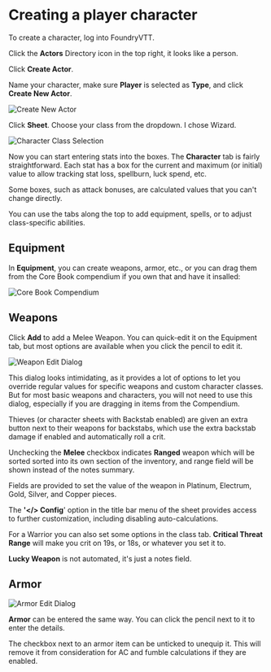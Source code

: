 # Creating a player character

To create a character, log into FoundryVTT.

Click the **Actors** Directory icon in the top right, it looks like a person.

Click **Create Actor**.

Name your character, make sure **Player** is selected as **Type**, and click **Create New Actor**.

![Create New Actor](images/create_actor_dialog.png)

Click **Sheet**. Choose your class from the dropdown. I chose Wizard.


![Character Class Selection](images/character_class_selection.png)

Now you can start entering stats into the boxes. The **Character** tab is fairly straightforward. Each stat has a box for the current and maximum (or initial) value to allow tracking stat loss, spellburn, luck spend, etc.

Some boxes, such as attack bonuses, are calculated values that you can't change directly.

You can use the tabs along the top to add equipment, spells, or to adjust class-specific abilities.

## Equipment

In **Equipment**, you can create weapons, armor, etc., or you can drag them from the Core Book compendium if you own that and have it insalled:

![Core Book Compendium](images/core_book_compendium.png)

## Weapons
Click **Add** to add a Melee Weapon. You can quick-edit it on the Equipment tab, but most options are available when you click the pencil to edit it.

![Weapon Edit Dialog](images/weapon_edit_dialog.png)

This dialog looks intimidating, as it provides a lot of options to let you override regular values for specific weapons and custom character classes. But for most basic weapons and characters, you will not need to use this dialog, especially if you are dragging in items from the Compendium.

Thieves (or character sheets with Backstab enabled) are given an extra button next to their weapons for backstabs, which use the extra backstab damage if enabled and automatically roll a crit.

Unchecking the **Melee** checkbox indicates **Ranged** weapon which will be sorted sorted into its own section of the inventory, and range field will be shown instead of the notes summary.

Fields are provided to set the value of the weapon in Platinum, Electrum, Gold, Silver, and Copper pieces.

The **'&lt;/&gt; Config**' option in the title bar menu of the sheet provides access to further customization, including disabling auto-calculations.

For a Warrior you can also set some options in the class tab. **Critical Threat Range** will make you crit on 19s, or 18s, or whatever you set it to.

**Lucky Weapon** is not automated, it's just a notes field.


## Armor
![Armor Edit Dialog](images/armor_edit_dialog.png)

**Armor** can be entered the same way. You can click the pencil next to it to enter the details.

The checkbox next to an armor item can be unticked to unequip it. This will remove it from consideration for AC and fumble calculations if they are enabled.

